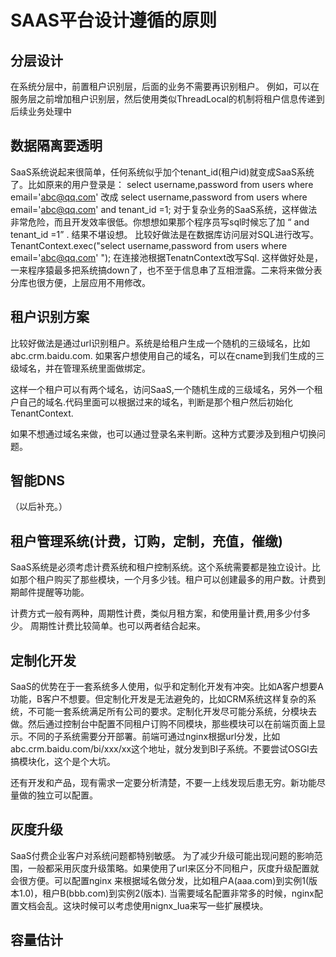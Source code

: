 # SAAS平台设计遵循的原则

## 分层设计
在系统分层中，前置租户识别层，后面的业务不需要再识别租户。
例如，可以在服务层之前增加租户识别层，然后使用类似ThreadLocal的机制将租户信息传递到后续业务处理中

## 数据隔离要透明
SaaS系统说起来很简单，任何系统似乎加个tenant_id(租户id)就变成SaaS系统了。比如原来的用户登录是：
select username,password from users where email='abc@qq.com' 
改成
select username,password from users where email='abc@qq.com' and tenant_id =1; 
对于复杂业务的SaaS系统，这样做法非常危险，而且开发效率很低。你想想如果那个程序员写sql时候忘了加 “ and tenant_id =1” . 结果不堪设想。
比较好做法是在数据库访问层对SQL进行改写。
TenantContext.exec("select username,password from users where email='abc@qq.com' "); 
在连接池根据TenatnContext改写Sql.
这样做好处是，一来程序猿最多把系统搞down了，也不至于信息串了互相泄露。二来将来做分表分库也很方便，上层应用不用修改。

## 租户识别方案
比较好做法是通过url识别租户。系统是给租户生成一个随机的三级域名，比如 abc.crm.baidu.com. 如果客户想使用自己的域名，可以在cname到我们生成的三级域名，并在管理系统里面做绑定。

这样一个租户可以有两个域名，访问SaaS,一个随机生成的三级域名，另外一个租户自己的域名.代码里面可以根据过来的域名，判断是那个租户然后初始化TenantContext.

如果不想通过域名来做，也可以通过登录名来判断。这种方式要涉及到租户切换问题。

## 智能DNS

（以后补充。）

## 租户管理系统(计费，订购，定制，充值，催缴)

SaaS系统是必须考虑计费系统和租户控制系统。这个系统需要都是独立设计。比如那个租户购买了那些模块，一个月多少钱。租户可以创建最多的用户数。计费到期邮件提醒等功能。

计费方式一般有两种，周期性计费，类似月租方案，和使用量计费,用多少付多少。 周期性计费比较简单。也可以两者结合起来。

## 定制化开发

SaaS的优势在于一套系统多人使用，似乎和定制化开发有冲突。比如A客户想要A功能，B客户不想要。但定制化开发是无法避免的，比如CRM系统这样复杂的系统，不可能一套系统满足所有公司的要求。定制化开发尽可能分系统，分模块去做。然后通过控制台中配置不同租户订购不同模块，那些模块可以在前端页面上显示。不同的子系统需要分开部署。前端可通过nginx根据url分发，比如 abc.crm.baidu.com/bi/xxx/xx这个地址，就分发到BI子系统。不要尝试OSGI去搞模块化，这个是个大坑。

还有开发和产品，现有需求一定要分析清楚，不要一上线发现后患无穷。新功能尽量做的独立可以配置。

## 灰度升级

SaaS付费企业客户对系统问题都特别敏感。 为了减少升级可能出现问题的影响范围，一般都采用灰度升级策略。如果使用了url来区分不同租户，灰度升级配置就会很方便。可以配置nginx 来根据域名做分发，比如租户A(aaa.com)到实例1(版本1.0)，租户B(bbb.com)到实例2(版本). 当需要域名配置非常多的时候，nginx配置文档会乱。这块时候可以考虑使用nignx_lua来写一些扩展模块。

## 容量估计

